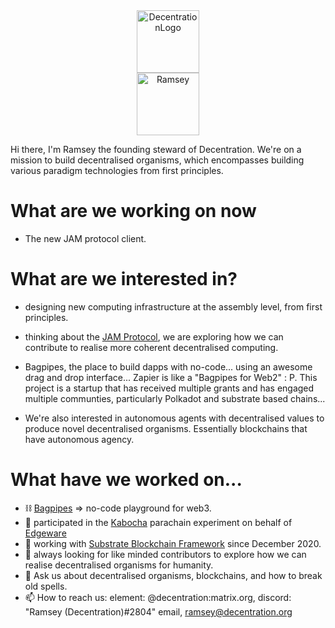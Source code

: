 <center><img src="https://user-images.githubusercontent.com/45230082/142871333-a25292f4-1db4-428f-b1c3-5e493520baed.png" alt="DecentrationLogo" width="100"/></center>
<center><img src="https://drive.google.com/uc?export=view&id=15r50NY9VwdESE6c36dxoPPi0Z20fMbDc" alt="Ramsey" width="100"/></center>


Hi there, I'm Ramsey the founding steward of Decentration. We're on a mission to build decentralised organisms, which encompasses building various paradigm technologies from first principles.

# What are we working on now
- The new JAM protocol client. 

# What are we interested in?
- designing new computing infrastructure at the assembly level, from first principles.
- thinking about the [JAM Protocol](https://graypaper.com), we are exploring how we can contribute to realise more coherent decentralised computing.
- Bagpipes, the place to build dapps with no-code... using an awesome drag and drop interface... Zapier is like a "Bagpipes for Web2" : P. This project is a startup that has received multiple grants and has engaged multiple communties, particularly Polkadot and substrate based chains...

- We're also interested in autonomous agents with decentralised values to produce novel decentralised organisms. Essentially blockchains that have autonomous agency.

# What have we worked on...
- ⛓️ [Bagpipes](https://bagpipes.io) => no-code playground for web3. 
- 🔭 participated in the [Kabocha](https://github.com/Kabocha-Network/) parachain experiment on behalf of [Edgeware](https://edgewa.re)
- 🌱 working with [Substrate Blockchain Framework](https://substrate.dev) since December 2020.
- 👯 always looking for like minded contributors to explore how we can realise decentralised organisms for humanity.
- 💬 Ask us about decentralised organisms, blockchains, and how to break old spells. 
- 📫 How to reach us: element: @decentration:matrix.org, discord: "Ramsey (Decentration)#2804" email, ramsey@decentration.org
